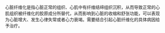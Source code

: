 心脏纤维化是指心脏正常的组织、心肌中有纤维结缔组织沉积，从而导致正常的心肌组织被纤维化的胶原成分所替代，从而影响到心脏的收缩和舒张功能，可以表现为心脏增大、发生心律失常或者心力衰竭。需要结合引起心脏纤维化的具体病因给予治疗。